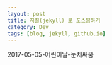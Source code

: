 ```yaml
---
layout: post
title: 지킬(jekyll) 로 포스팅하기
category: Dev
tags: [blog, jekyll, github.io]
---
```


<p> 2017-05-05-어린이날-눈치싸움 </p>
